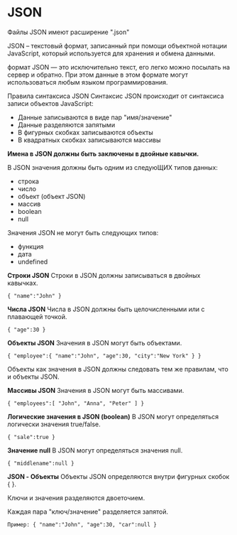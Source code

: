# JSON

Файлы JSON имеют расширение ".json"

JSON – текстовый формат, записанный при помощи объектной нотации JavaScript, который используется для хранения и обмена данными.

формат JSON — это исключительно текст, его легко можно посылать на сервер и обратно. При этом данные в этом формате могут использоваться любым языком программирования.

Правила синтаксиса JSON
Синтаксис JSON происходит от синтаксиса записи объектов JavaScript:

+ Данные записываются в виде пар "имя/значение"
+ Данные разделяются запятыми
+ В фигурных скобках записываются объекты
+ В квадратных скобках записываются массивы

**Имена в JSON должны быть заключены в двойные кавычки.**

В JSON значения должны быть одним из следуюЩИХ типов данных:
 + строка
 + число
 + объект (объект JSON)
 + массив
 + boolean
 + null

Значения JSON не могут быть следующих типов:

  + функция
  + дата
  + undefined

**Строки JSON**
Строки в JSON должны записываться в двойных кавычках.

`{ "name":"John" }`

**Числа JSON**
Числа в JSON должны быть целочисленными или с плавающей точкой.

`{ "age":30 }`

**Объекты JSON**
Значения в JSON могут быть объектами.

`{ "employee":{ "name":"John", "age":30, "city":"New York" } }`

Объекты как значения в JSON должны следовать тем же правилам, что и объекты JSON.

**Массивы JSON**
Значения в JSON могут быть массивами.

`{ "employees":[ "John", "Anna", "Peter" ] }`

**Логические значения в JSON (boolean)**
В JSON могут определяться логически значения true/false.

`{ "sale":true }`

**Значение null**
В JSON могут определяться значения null.

`{ "middlename":null }`

**JSON - Объекты**
Объекты JSON определяются внутри фигурных скобок { }.


Ключи и значения разделяются двоеточием.

Каждая пара "ключ/значение" разделяется запятой.

`Пример: { "name":"John", "age":30, "car":null }`
